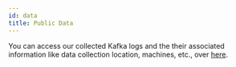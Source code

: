 ```yaml
---
id: data
title: Public Data
---
```


You can access our collected Kafka logs and the their associated information
like data collection location, machines, etc., over [here][1].

[1]: https://docs.google.com/spreadsheets/d/1tEt4c_brbIT2TtRqiGPmVYWvcfRPNQaU2D7gzUJLTaU/edit?usp=sharing
